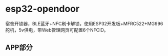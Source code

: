 # esp32-opendoor

宿舍开锁器，BLE蓝牙+NFC刷卡解锁，使用ESP32开发板+MFRC522+MG996舵机，5v供电，带Web管理网页可配置6个NFCID。

## APP部分
